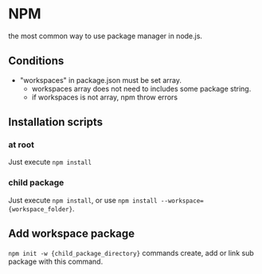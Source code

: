 # NPM

the most common way to use package manager in node.js.

## Conditions

- "workspaces" in package.json must be set array.
  - workspaces array does not need to includes some package string.
  - if workspaces is not array, npm throw errors

## Installation scripts

### at root

Just execute `npm install`

### child package

Just execute `npm install`, or use `npm install --workspace={workspace_folder}`.

## Add workspace package

`npm init -w {child_package_directory}` commands create, add or link sub package with this command.
